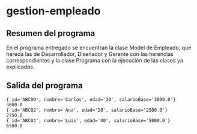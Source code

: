 # gestion-empleado

## Resumen del programa
En el programa entregado se encuentran la clase Model de Empleado, que hereda las de Desarrollador, Diseñador y Gerente con las herencias correspondientes y la clase Programa con la ejecución de las clases ya explicadas.



## Salida del programa
```hash
{ id='ABC00', nombre='Carlos', edad='30', salarioBase='3000.0'}
3600.0
{ id='ABC02', nombre='Ana', edad='28', salarioBase='2500.0'}
2750.0
{ id='ABC03', nombre='Luis', edad='40', salarioBase='5000.0'}
6500.0
```
